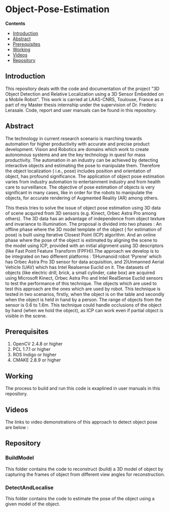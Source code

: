 # Object-Pose-Estimation

**Contents**

* [Introduction](#introduction)
* [Abstract](#abstract)
* [Prerequisites](#prerequisites)
* [Working](#working)
* [Videos](#videos)
* [Repository](#repository)

## Introduction

This repository deals with the code and documentation of the project "3D Object Detection and Relative Localization using a 3D Sensor Embedded on a Mobile Robot".
This work is carried at LAAS-CNRS, Toulouse, France as a part of my Master thesis internship under the supervision of Dr. Frederic Lerasale. 
Code, report and user manuals can be found in this repository.

## Abstract

The technology in current research scenario is marching towards automation for higher productivity with accurate and precise product development. Vision and Robotics are domains which work to create autonomous systems and are the key technology in quest for mass productivity. The automation in an industry can be achieved by detecting interactive objects and estimating the pose to manipulate them. Therefore the object localization ( i.e., pose) includes position and orientation of object, has profound significance. The application of object pose estimation varies from industry automation to entertainment industry and from health care to surveillance. The objective of pose estimation of objects is very significant in many cases, like in order for the robots to manipulate the objects, for accurate rendering of Augmented Reality (AR) among others.

This thesis tries to solve the issue of object pose estimation using 3D data of scene acquired from 3D sensors (e.g. Kinect, Orbec Astra Pro among others). The 3D data has an advantage of independence from object texture and invariance to illumination. The proposal is divided into two phases : An offline phase where the 3D model template of the object ( for estimation of pose) is built using Iterative Closest Point (ICP) algorithm. And an online phase where the pose of the object is estimated by aligning the scene to the model using ICP, provided with an initial alignment using 3D descriptors (like Fast Point Feature Transform (FPFH)).The approach we develop is to be integrated on two different platforms : 1)Humanoid robot ‘Pyrene’ which has Orbec Astra Pro 3D sensor for data acquisition, and 2)Unmanned Aerial Vehicle (UAV) which has Intel Realsense Euclid on it. The datasets of objects (like electric drill, brick, a small cylinder, cake box) are acquired using Microsoft Kinect, Orbec Astra Pro and Intel RealSense Euclid sensors to test the performance of this technique. The objects which are used to test this approach are the ones which are used by robot. This technique is tested in two scenarios, firstly, when the object is on the table and secondly when the object is held in hand by a person. The range of objects from the sensor is 0.6 to 1.6m. This technique could handle occlusions of the object by hand (when we hold the object), as ICP can work even if partial object is visible in the scene.

## Prerequisites

1. OpenCV 2.4.8 or higher
2. PCL 1.7.1 or higher
3. ROS Indigo or higher
4. CMAKE 2.8.9 or higher

## Working

The process to build and run this code is exaplined in user manuals in this repository.

## Videos

The links to video demonstrations of this approach to detect object pose are below : 

## Repository

### BuildModel

This folder contains the code to reconstruct (build) a 3D model of object by capturing the frames of object from different view angles for reconstruction.

### DetectAndLocalise

This folder contains the code to estimate the pose of the object using a given model of the object.
